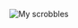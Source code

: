 ![My scrobbles](https://lastfm-recently-played.vercel.app/api?user=OaMist&count=5&width=1000&loved=true&show_user=header) 
